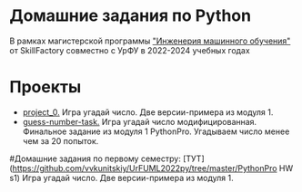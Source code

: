 # Домашние задания по Python
В рамках магистерской программы ["Инженерия машинного обучения"](https://new.skillfactory.ru/data-science-machine-learning-urfu) от SkillFactory совместно с УрФУ в 2022-2024 учебных годах

# Проекты
* [project_0.](https://github.com/vvkunitskiy/UrFUML2022py/tree/master/project_0) Игра угадай число. Две версии-примера из модуля 1.
* [guess-number-task.](https://github.com/vvkunitskiy/UrFUML2022py/tree/master/guess-number-task) Игра угадай число модифицированная. Финальное задание из модуля 1 PythonPro. Угадываем число менее чем за 20 попыток.

#Домашние задания по первому семестру:
[ТУТ](https://github.com/vvkunitskiy/UrFUML2022py/tree/master/PythonPro HW s1) Игра угадай число. Две версии-примера из модуля 1.
